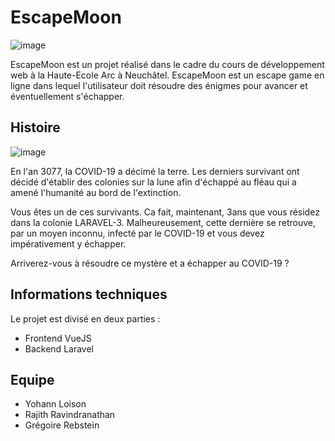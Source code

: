 # EscapeMoon
![image](https://user-images.githubusercontent.com/15814178/125339952-27d49a00-e352-11eb-858f-2906d62d9b6d.png)

EscapeMoon est un projet réalisé dans le cadre du cours de développement web à la Haute-Ecole Arc à Neuchâtel. EscapeMoon est un escape game en ligne dans lequel l'utilisateur doit résoudre des énigmes pour avancer et éventuellement s'échapper.

## Histoire

![image](https://user-images.githubusercontent.com/15814178/125346337-e811b080-e359-11eb-8502-54956e48c123.png)

En  l'an 3077, la COVID-19 a décimé la terre. Les derniers survivant ont décidé d'établir des colonies sur la lune afin d'échappé au fléau qui a amené l'humanité au bord de l'extinction.

Vous êtes un de ces survivants. Ca fait, maintenant, 3ans que vous résidez dans la colonie LARAVEL-3. Malheureusement, cette dernière se retrouve, par un moyen inconnu, infecté par le COVID-19 et vous devez impérativement y échapper.

Arriverez-vous à résoudre ce mystère et a échapper au COVID-19 ?

## Informations techniques
Le projet est divisé en deux parties :
* Frontend VueJS
* Backend Laravel

## Equipe
* Yohann Loison
* Rajith Ravindranathan
* Grégoire Rebstein
